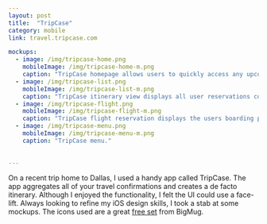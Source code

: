 ```yaml
---
layout: post
title:  "TripCase"
category: mobile
link: travel.tripcase.com

mockups:
  - image: /img/tripcase-home.png
    mobileImage: /img/tripcase-home-m.png
    caption: "TripCase homepage allows users to quickly access any upcoming trips."
  - image: /img/tripcase-list.png
    mobileImage: /img/tripcase-list-m.png
    caption: "TripCase itinerary view displays all user reservations corresponding to a particular trip."
  - image: /img/tripcase-flight.png
    mobileImage: /img/tripcase-flight-m.png
    caption: "TripCase flight reservation displays the users boarding pass and all other relevant information."
  - image: /img/tripcase-menu.png
    mobileImage: /img/tripcase-menu-m.png
    caption: "TripCase menu."
    
    
---
```

On a recent trip home to Dallas, I used a handy app called TripCase. The app aggregates all of your travel confirmations and creates a de facto itinerary. Although I enjoyed the functionality, 
I felt the UI could use a face-lift. Always looking to refine my iOS design skills, I took a stab at some mockups. The icons used are a great [free set](https://dribbble.com/shots/1634821-440-Free-Icons) from BigMug. 

